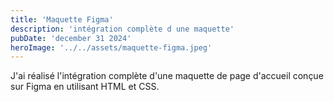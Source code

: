 ```yaml
---
title: 'Maquette Figma'
description: 'intégration complète d une maquette'
pubDate: 'december 31 2024'
heroImage: '../../assets/maquette-figma.jpeg'
---
```


J'ai réalisé l'intégration complète d'une maquette de page d'accueil conçue sur Figma en utilisant HTML et CSS.